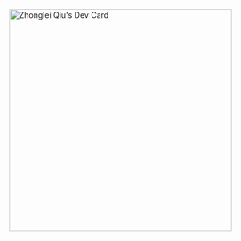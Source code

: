 
<img src="https://api.daily.dev/devcards/6e1ee722a2224c218e0de3ff33c14411.png?r=0rd" width="400" alt="Zhonglei Qiu's Dev Card"/>

<!--
**qiu8310/qiu8310** is a ✨ _special_ ✨ repository because its `README.md` (this file) appears on your GitHub profile.

Here are some ideas to get you started:

- 🔭 I’m currently working on ...
- 🌱 I’m currently learning ...
- 👯 I’m looking to collaborate on ...
- 🤔 I’m looking for help with ...
- 💬 Ask me about ...
- 📫 How to reach me: ...
- 😄 Pronouns: ...
- ⚡ Fun fact: ...
-->
